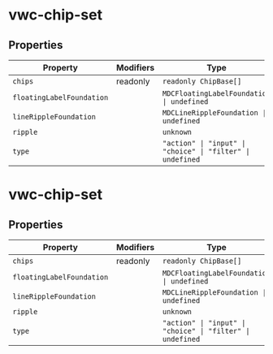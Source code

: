 # vwc-chip-set

## Properties

| Property                  | Modifiers | Type                                             |
|---------------------------|-----------|--------------------------------------------------|
| `chips`                   | readonly  | `readonly ChipBase[]`                            |
| `floatingLabelFoundation` |           | `MDCFloatingLabelFoundation \| undefined`        |
| `lineRippleFoundation`    |           | `MDCLineRippleFoundation \| undefined`           |
| `ripple`                  |           | `unknown`                                        |
| `type`                    |           | `"action" \| "input" \| "choice" \| "filter" \| undefined` |


# vwc-chip-set

## Properties

| Property                  | Modifiers | Type                                             |
|---------------------------|-----------|--------------------------------------------------|
| `chips`                   | readonly  | `readonly ChipBase[]`                            |
| `floatingLabelFoundation` |           | `MDCFloatingLabelFoundation \| undefined`        |
| `lineRippleFoundation`    |           | `MDCLineRippleFoundation \| undefined`           |
| `ripple`                  |           | `unknown`                                        |
| `type`                    |           | `"action" \| "input" \| "choice" \| "filter" \| undefined` |
